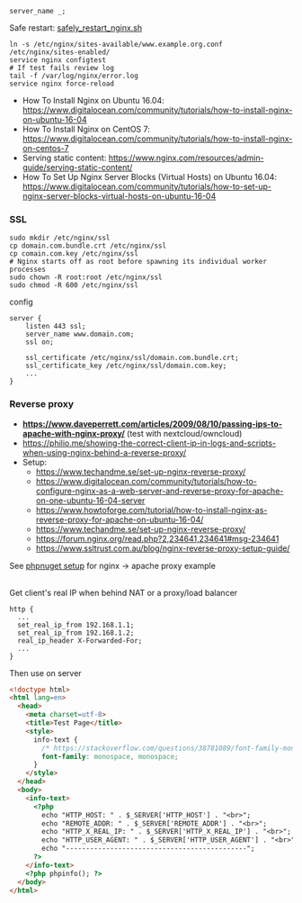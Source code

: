```
server_name _;
```

Safe restart: [safely_restart_nginx.sh](../files/nginx/safely_restart_nginx.sh)

```shell
ln -s /etc/nginx/sites-available/www.example.org.conf /etc/nginx/sites-enabled/
service nginx configtest
# If test fails review log
tail -f /var/log/nginx/error.log
service nginx force-reload
```

* How To Install Nginx on Ubuntu 16.04: https://www.digitalocean.com/community/tutorials/how-to-install-nginx-on-ubuntu-16-04
* How To Install Nginx on CentOS 7: https://www.digitalocean.com/community/tutorials/how-to-install-nginx-on-centos-7
* Serving static content: https://www.nginx.com/resources/admin-guide/serving-static-content/
* How To Set Up Nginx Server Blocks (Virtual Hosts) on Ubuntu 16.04: https://www.digitalocean.com/community/tutorials/how-to-set-up-nginx-server-blocks-virtual-hosts-on-ubuntu-16-04

### SSL
```shell
sudo mkdir /etc/nginx/ssl
cp domain.com.bundle.crt /etc/nginx/ssl
cp comain.com.key /etc/nginx/ssl
# Nginx starts off as root before spawning its individual worker processes
sudo chown -R root:root /etc/nginx/ssl
sudo chmod -R 600 /etc/nginx/ssl
```
config
```
server {
    listen 443 ssl;
    server_name www.domain.com;
    ssl on;

    ssl_certificate /etc/nginx/ssl/domain.com.bundle.crt;
    ssl_certificate_key /etc/nginx/ssl/domain.com.key;
    ...
}
```

### Reverse proxy

* **https://www.daveperrett.com/articles/2009/08/10/passing-ips-to-apache-with-nginx-proxy/** (test with nextcloud/owncloud)
* https://philio.me/showing-the-correct-client-ip-in-logs-and-scripts-when-using-nginx-behind-a-reverse-proxy/
* Setup:
    * https://www.techandme.se/set-up-nginx-reverse-proxy/
    * https://www.digitalocean.com/community/tutorials/how-to-configure-nginx-as-a-web-server-and-reverse-proxy-for-apache-on-one-ubuntu-16-04-server
    * https://www.howtoforge.com/tutorial/how-to-install-nginx-as-reverse-proxy-for-apache-on-ubuntu-16-04/
    * https://www.techandme.se/set-up-nginx-reverse-proxy/
    * https://forum.nginx.org/read.php?2,234641,234641#msg-234641
    * https://www.ssltrust.com.au/blog/nginx-reverse-proxy-setup-guide/


See [phpnuget setup](phpnuget.md) for nginx -> apache proxy example<br><br>

Get client's real IP when behind NAT or a proxy/load balancer
```
http {
  ...
  set_real_ip_from 192.168.1.1;
  set_real_ip_from 192.168.1.2;
  real_ip_header X-Forwarded-For;
  ...
}
```
Then use on server
```html
<!doctype html>
<html lang=en>
  <head>
    <meta charset=utf-8>
    <title>Test Page</title>
    <style>
      info-text {
        /* https://stackoverflow.com/questions/38781089/font-family-monospace-monospace */
        font-family: monospace, monospace;
      }
    </style>
  </head>
  <body>
    <info-text>
      <?php
        echo "HTTP_HOST: " . $_SERVER['HTTP_HOST'] . "<br>";
        echo "REMOTE_ADDR: " . $_SERVER['REMOTE_ADDR'] . "<br>";
        echo "HTTP_X_REAL_IP: " . $_SERVER['HTTP_X_REAL_IP'] . "<br>";
        echo "HTTP_USER_AGENT: " . $_SERVER['HTTP_USER_AGENT'] . "<br>";
        echo "---------------------------------------------";
      ?>
    </info-text>
    <?php phpinfo(); ?>
  </body>
</html>
```
